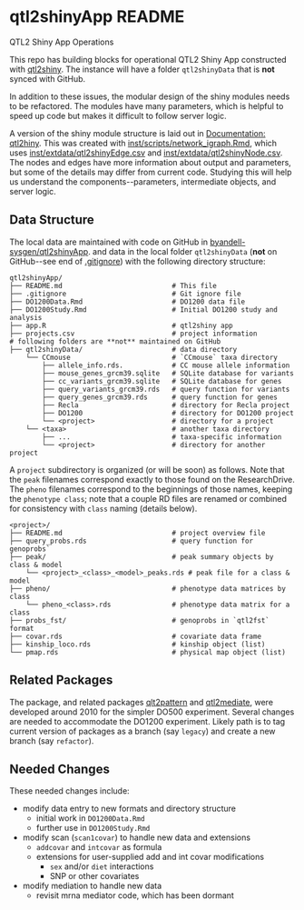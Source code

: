 # qtl2shinyApp README

QTL2 Shiny App Operations

This repo has building blocks for operational QTL2 Shiny App
constructed with
[qtl2shiny](https://github.com/byandell-sysgen/qtl2shiny).
The instance will have a folder `qtl2shinyData` that is **not**
synced with GitHub.

In addition to these issues, the modular design of the shiny modules
needs to be refactored.
The modules have many parameters, which is helpful to speed up code
but makes it difficult to follow server logic.

A version of the shiny module structure is laid out in
[Documentation: qtl2hiny](https://github.com/AttieLab-Systems-Genetics/Documentation/blob/main/ShinyApps.md#qtl2shiny-localized-qtl-analysis-and-visualization).
This was created with 
[inst/scripts/network_igraph.Rmd](https://github.com/byandell-sysgen/qtl2shiny/blob/master/inst/scripts/network_igraph.Rmd),
which uses 
[inst/extdata/qtl2shinyEdge.csv](https://github.com/byandell-sysgen/qtl2shiny/blob/master/inst/extdata/qtl2shinyEdge.csv)
and
[inst/extdata/qtl2shinyNode.csv](https://github.com/byandell-sysgen/qtl2shiny/blob/master/inst/extdata/qtl2shinyNode.csv).
The nodes and edges have more information about output and parameters,
but some of the details may differ from current code.
Studying this will help us understand the components--parameters,
intermediate objects, and server logic.

## Data Structure

The local data are maintained with code on GitHub in
[byandell-sysgen/qtl2shinyApp](https://github.com/byandell-sysgen/qtl2shinyApp).
and data in the local folder `qtl2shinyData` (**not** on GitHub--see end of
[.gitignore](https://github.com/byandell-sysgen/qtl2shinyApp/blob/main/.gitignore))
with the following directory structure:

```
qtl2shinyApp/
├── README.md                           # This file
├── .gitignore                          # Git ignore file
├── DO1200Data.Rmd                      # DO1200 data file
├── DO1200Study.Rmd                     # Initial DO1200 study and analysis
├── app.R                               # qtl2shiny app
├── projects.csv                        # project information
# following folders are **not** maintained on GitHub
├── qtl2shinyData/                      # data directory
    └── CCmouse                         # `CCmouse` taxa directory
        ├── allele_info.rds.            # CC mouse allele information
        ├── mouse_genes_grcm39.sqlite   # SQLite database for variants
        ├── cc_variants_grcm39.sqlite   # SQLite database for genes
        ├── query_variants_grcm39.rds   # query function for variants
        ├── query_genes_grcm39.rds      # query function for genes
        ├── Recla                       # directory for Recla project
        ├── DO1200                      # directory for DO1200 project
        └── <project>                   # directory for a project
    └── <taxa>                          # another taxa directory
        ├── ...                         # taxa-specific information
        └── <project>                   # directory for another project
```

A `project` subdirectory is organized (or will be soon) as follows.
Note that the `peak` filenames correspond exactly to those found
on the ResearchDrive.
The `pheno` filenames correspond to the beginnings of those names,
keeping the `phenotype class`; note that a couple RD files
are renamed or combined for consistency with `class` naming
(details below).

```
<project>/
├── README.md                           # project overview file
├── query_probs.rds                     # query function for genoprobs`
├── peak/                               # peak summary objects by class & model
    └── <project>_<class>_<model>_peaks.rds # peak file for a class & model
├── pheno/                              # phenotype data matrices by class
    └── pheno_<class>.rds               # phenotype data matrix for a class
├── probs_fst/                          # genoprobs in `qtl2fst` format
├── covar.rds                           # covariate data frame
├── kinship_loco.rds                    # kinship object (list)
└── pmap.rds                            # physical map object (list)
```

## Related Packages

The package, and related packages
[qlt2pattern](https://github.com/byandell-sysgen/qtl2pattern)
and
[qtl2mediate](https://github.com/byandell-sysgen/qtl2mediate),
were developed around 2010 for the simpler DO500 experiment.
Several changes are needed to accommodate the DO1200 experiment.
Likely path is to tag current version of packages as a branch
(say `legacy`) and create a new branch (say `refactor`).

## Needed Changes

These needed changes include:

- modify data entry to new formats and directory structure
  - initial work in `DO1200Data.Rmd`
  - further use in `DO1200Study.Rmd`
- modify scan (`scan1covar`) to handle new data and extensions
  - `addcovar` and `intcovar` as formula
  - extensions for user-supplied add and int covar modifications
    - `sex` and/or `diet` interactions
    - SNP or other covariates
- modify mediation to handle new data
  - revisit mrna mediator code, which has been dormant

